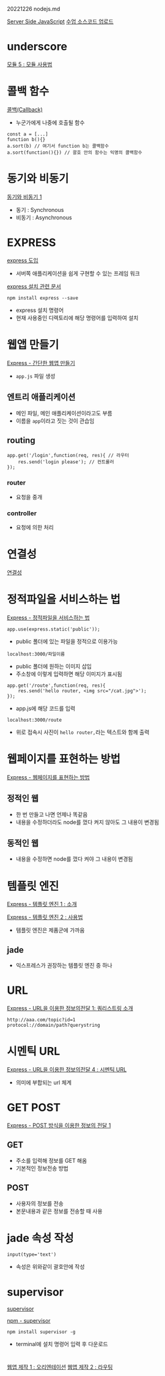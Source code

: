 20221226 nodejs.md

[Server Side JavaScript](https://youtube.com/playlist?list=PLuHgQVnccGMBnrdKRODJmbH7UZ2A48LBK)
[수업 소스코드 업로드](https://opentutorials.org/module/2026/11850)

# underscore
[모듈 5 : 모듈 사용법](https://youtu.be/iq05rnH6B-4)

# 콜백 함수
[콜백(Callback)](https://youtu.be/JM499dn7JiI)

- 누군가에게 나중에 호출될 함수

```
const a = [...]
function b(){}
a.sort(b) // 여기서 function b는 콜백함수
a.sort(function(){}) // 괄호 안의 함수는 익명의 콜백함수
```


# 동기와 비동기
[동기와 비동기 1](https://youtu.be/jjypeFGJC3c)

- 동기 : Synchronous
- 비동기 : Asynchronous


# EXPRESS
[express 도입](https://youtu.be/qbMC4puLIRA)
- 서버쪽 애플리케이션을 쉽게 구현할 수 있는 프레임 워크

[express 설치 관련 문서](https://expressjs.com/ko/starter/installing.html)


```
npm install express --save
```
- express 설치 명령어
- 현재 사용중인 디렉토리에 해당 명령어를 입력하여 설치

# 웹앱 만들기

[Express - 간단한 웹앱 만들기](https://youtu.be/ZRWPMhjntvU)

- `app.js` 파일 생성

## 엔트리 애플리케이션
- 메인 파일, 메인 애플리케이션이라고도 부름
- 이름을 `app`이라고 짓는 것이 관습임

## routing

```
app.get('/login',function(req, res){ // 라우터
    res.send('login please'); // 컨트롤러
});
```

### router
- 요청을 중개

### controller
- 요청에 의한 처리


# 연결성
[연결성](https://youtu.be/61tDrdR5-68)

# 정적파일을 서비스하는 법
[Express - 정적파일을 서비스하는 법](https://youtu.be/VYlaZ6d-Qrw)

```
app.use(express.static('public'));
```
- public 폴더에 있는 파일을 정적으로 이용가능

```
localhost:3000/파일이름
```
- public 폴더에 원하는 이미지 삽입
- 주소창에 이렇게 입력하면 해당 이미지가 표시됨
```
app.get('/route',function(req, res){
    res.send('hello router, <img src="/cat.jpg">');
});
```
- app.js에 해당 코드를 입력

```
localhost:3000/route
```
- 위로 접속시 사진이 `hello router,`라는 텍스트와 함께 출력


# 웹페이지를 표현하는 방법

[Express - 웹페이지를 표현하는 방법](https://youtu.be/z8S_K25ueXI)

## 정적인 웹
- 한 번 만들고 나면 언제나 똑같음
- 내용을 수정하더라도 node를 껐다 켜지 않아도 그 내용이 변경됨

## 동적인 웹 
- 내용을 수정하면 node를 껐다 켜야 그 내용이 변경됨


# 템플릿 엔진
[Express - 템플릿 엔진 1 : 소개](https://youtu.be/_qTUmTkE2rs)

[Express  - 템플릿 엔진 2 : 사용법](https://youtu.be/kFCfUxzMoyQ)

- 템플릿 엔진은 제품군에 가까움


## jade
- 익스프레스가 권장하는 템플릿 엔진 중 하나

# URL
[Express - URL을 이용한 정보의전달 1: 쿼리스트링 소개](https://youtu.be/QC8PAPIaqpo)

```
http://aaa.com/topic?id=1
protocol://domain/path?querystring
```

# 시멘틱 URL
[Express - URL을 이용한 정보의전달 4 : 시멘틱 URL](https://youtu.be/qlwzrTrWPwI)

- 의미에 부합되는 url 체계

# GET POST
[Express - POST 방식을 이용한 정보의 전달 1](https://youtu.be/CSBoqTegHS4)

## GET
- 주소를 입력해 정보를 GET 해옴
- 기본적인 정보전송 방법

## POST
- 사용자의 정보를 전송
- 본문내용과 같은 정보를 전송할 때 사용


# jade 속성 작성
```
input(type='text')
```
- 속성은 위와같이 괄호안에 작성


# supervisor
[supervisor](https://youtu.be/zfSS8hr6KoE)

[npm - supervisor](https://www.npmjs.com/package/supervisor)

```
npm install supervisor -g
```
- terminal에 설치 명령어 입력 후 다운로드


# 
[웹앱 제작 1 : 오리엔테이션](https://youtu.be/zVvBuhjTTQI)
[웹앱 제작 2 : 라우팅](https://youtu.be/6aNWKtKdAS4)